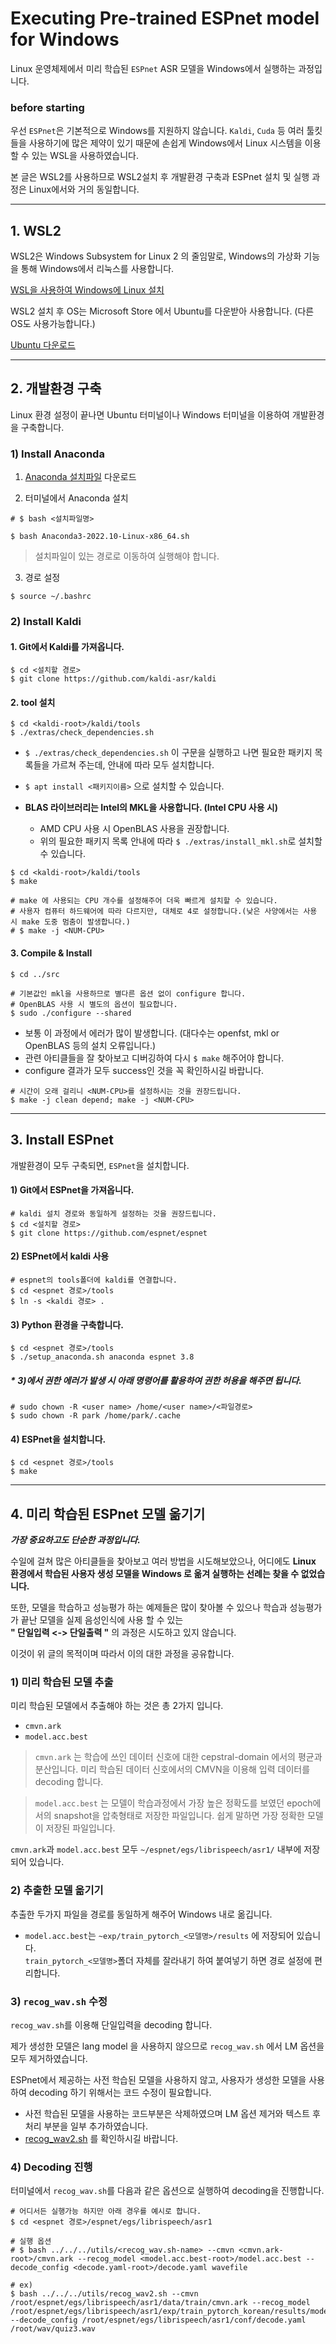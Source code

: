 # Executing Pre-trained ESPnet model for Windows

Linux 운영체제에서 미리 학습된 `ESPnet` ASR 모델을 Windows에서 실행하는 과정입니다.


### before starting

우선 `ESPnet`은 기본적으로 Windows를 지원하지 않습니다.
`Kaldi`, `Cuda` 등 여러 툴킷들을 사용하기에 많은 제약이 있기 때문에 손쉽게 Windows에서 Linux 시스템을 이용할 수 있는 WSL을 사용하였습니다.

본 글은 WSL2를 사용하므로 WSL2설치 후 개발환경 구축과 ESPnet 설치 및 실행 과정은 Linux에서와 거의 동일합니다. 
***


## 1. WSL2
WSL2은 Windows Subsystem for Linux 2 의 줄임말로, Windows의 가상화 기능을 통해 Windows에서 리눅스를 사용합니다.

[WSL을 사용하여 Windows에 Linux 설치][id]

[id]: URL "https://learn.microsoft.com/ko-kr/windows/wsl/install#step-4---download-the-linux-kernel-update-package"

WSL2 설치 후 OS는 Microsoft Store 에서 Ubuntu를 다운받아 사용합니다. (다른 OS도 사용가능합니다.)

[Ubuntu 다운로드](https://www.microsoft.com/store/productId/9PDXGNCFSCZV)

***
## 2. 개발환경 구축
Linux 환경 설정이 끝나면 Ubuntu 터미널이나 Windows 터미널을 이용하여 개발환경을 구축합니다.

### 1) Install Anaconda
1. [Anaconda 설치파일](https://www.anaconda.com/distribution/) 다운로드

2. 터미널에서 Anaconda 설치
```
# $ bash <설치파일명>

$ bash Anaconda3-2022.10-Linux-x86_64.sh
```
> 설치파일이 있는 경로로 이동하여 실행해야 합니다.


3. 경로 설정
```
$ source ~/.bashrc
```

### 2) Install Kaldi

#### 1. Git에서 Kaldi를 가져옵니다.
```
$ cd <설치할 경로>
$ git clone https://github.com/kaldi-asr/kaldi
```

#### 2. tool 설치
```
$ cd <kaldi-root>/kaldi/tools
$ ./extras/check_dependencies.sh
```
* `$ ./extras/check_dependencies.sh` 이 구문을 실행하고 나면 필요한 패키지 목록들을 가르쳐 주는데, 안내에 따라 모두 설치합니다.
* `$ apt install <패키지이름>` 으로 설치할 수 있습니다.

* **BLAS 라이브러리는 Intel의 MKL을 사용합니다. (Intel CPU 사용 시)**
  * AMD CPU 사용 시 OpenBLAS 사용을 권장합니다.
  * 위의 필요한 패키지 목록 안내에 따라 `$ ./extras/install_mkl.sh`로 설치할 수 있습니다.

```
$ cd <kaldi-root>/kaldi/tools
$ make

# make 에 사용되는 CPU 개수를 설정해주어 더욱 빠르게 설치할 수 있습니다.
# 사용자 컴퓨터 하드웨어에 따라 다르지만, 대체로 4로 설정합니다.(낮은 사양에서는 사용 시 make 도중 멈춤이 발생합니다.)
# $ make -j <NUM-CPU>
```


#### 3. Compile & Install
```
$ cd ../src

# 기본값인 mkl을 사용하므로 별다른 옵션 없이 configure 합니다.
# OpenBLAS 사용 시 별도의 옵션이 필요합니다.
$ sudo ./configure --shared
```
* 보통 이 과정에서 에러가 많이 발생합니다. (대다수는 openfst, mkl or OpenBLAS 등의 설치 오류입니다.)
* 관련 아티클들을 잘 찾아보고 디버깅하여 다시 `$ make` 해주어야 합니다.
* configure 결과가 모두 success인 것을 꼭 확인하시길 바랍니다.

```
# 시간이 오래 걸리니 <NUM-CPU>를 설정하시는 것을 권장드립니다.
$ make -j clean depend; make -j <NUM-CPU>
```
***

## 3. Install ESPnet
개발환경이 모두 구축되면, `ESPnet`을 설치합니다.

#### 1) Git에서 ESPnet을 가져옵니다.
```
# kaldi 설치 경로와 동일하게 설정하는 것을 권장드립니다.
$ cd <설치할 경로>
$ git clone https://github.com/espnet/espnet
```

#### 2) ESPnet에서 kaldi 사용
```
# espnet의 tools폴더에 kaldi를 연결합니다.
$ cd <espnet 경로>/tools
$ ln -s <kaldi 경로> .
```

#### 3) Python 환경을 구축합니다.
```
$ cd <espnet 경로>/tools
$ ./setup_anaconda.sh anaconda espnet 3.8
```

##### * 3)에서 권한 에러가 발생 시 아래 명령어를 활용하여 권한 허용을 해주면 됩니다.
```
# sudo chown -R <user name> /home/<user name>/<파일경로>
$ sudo chown -R park /home/park/.cache
```

#### 4) ESPnet을 설치합니다.
```
$ cd <espnet 경로>/tools
$ make
```
***

## 4. 미리 학습된 ESPnet 모델 옮기기

_**가장 중요하고도 단순한 과정입니다.**_

수일에 걸쳐 많은 아티클들을 찾아보고 여러 방법을 시도해보았으나, 어디에도 **Linux 환경에서 학습된 사용자 생성 모델을 Windows 로 옮겨 실행하는 선례는 찾을 수 없었습니다.**

또한, 모델을 학습하고 성능평가 하는 예제들은 많이 찾아볼 수 있으나 학습과 성능평가가 끝난 모델을 실제 음성인식에 사용 할 수 있는    
**" 단일입력 <-> 단일출력 "** 의 과정은 시도하고 있지 않습니다.

이것이 위 글의 목적이며 따라서 이의 대한 과정을 공유합니다.

### 1) 미리 학습된 모델 추출

미리 학습된 모델에서 추출해야 하는 것은 총 2가지 입니다.
* `cmvn.ark`
* `model.acc.best`

> `cmvn.ark` 는 학습에 쓰인 데이터 신호에 대한 cepstral-domain 에서의 평균과 분산입니다. 미리 학습된 데이터 신호에서의 CMVN을 이용해 입력 데이터를 decoding 합니다.

> `model.acc.best` 는 모델이 학습과정에서 가장 높은 정확도를 보였던 epoch에서의 snapshot을 압축형태로 저장한 파일입니다. 쉽게 말하면 가장 정확한 모델이 저장된 파일입니다.

`cmvn.ark`과 `model.acc.best` 모두 `~/espnet/egs/librispeech/asr1/` 내부에 저장되어 있습니다.

### 2) 추출한 모델 옮기기

추출한 두가지 파일을 경로를 동일하게 해주어 Windows 내로 옮깁니다.

* `model.acc.best`는 `~exp/train_pytorch_<모델명>/results` 에 저장되어 있습니다.   
`train_pytorch_<모델명>`폴더 자체를 잘라내기 하여 붙여넣기 하면 경로 설정에 편리합니다.

### 3) `recog_wav.sh` 수정

`recog_wav.sh`를 이용해 단일입력을 decoding 합니다.

제가 생성한 모델은 lang model 을 사용하지 않으므로 `recog_wav.sh` 에서 LM 옵션을 모두 제거하였습니다.

ESPnet에서 제공하는 사전 학습된 모델을 사용하지 않고, 사용자가 생성한 모델을 사용하여 decoding 하기 위해서는 코드 수정이 필요합니다.

* 사전 학습된 모델을 사용하는 코드부분은 삭제하였으며 LM 옵션 제거와 텍스트 후처리 부분을 일부 추가하였습니다.
* [recog_wav2.sh](https://github.com/plhyun/KoreanASR-ESPnet/blob/main/recog_wav2.sh) 를 확인하시길 바랍니다.

### 4) Decoding 진행

터미널에서 `recog_wav.sh`를 다음과 같은 옵션으로 실행하여 decoding을 진행합니다.

```
# 어디서든 실행가능 하지만 아래 경우를 예시로 합니다.
$ cd <espnet 경로>/espnet/egs/librispeech/asr1

# 실행 옵션
# $ bash ../../../utils/<recog_wav.sh-name> --cmvn <cmvn.ark-root>/cmvn.ark --recog_model <model.acc.best-root>/model.acc.best --decode_config <decode.yaml-root>/decode.yaml wavefile

# ex)
$ bash ../../../utils/recog_wav2.sh --cmvn /root/espnet/egs/librispeech/asr1/data/train/cmvn.ark --recog_model /root/espnet/egs/librispeech/asr1/exp/train_pytorch_korean/results/model.acc.best --decode_config /root/espnet/egs/librispeech/asr1/conf/decode.yaml /root/wav/quiz3.wav
```

